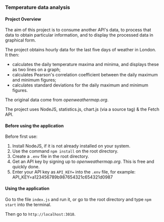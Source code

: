### Temperature data analysis

#### Project Overview

The aim of this project is to consume another API's data, to process that data to obtain particular information, and to display the processed data in graphical form.

The project obtains hourly data for the last five days of weather in London. It then:
- calculates the daily temperature maxima and minima, and displays these as two lines on a graph;
- calculates Pearson's correlation coefficient between the daily maximum and minimum figures;
- calculates standard deviations for the daily maximum and minimum figures.

The original data come from *openweathermap.org*.

The project uses NodeJS, statistics.js, chart.js (via a source tag) & the Fetch API.

#### Before using the application

Before first use:
1. Install NodeJS, if it is not already installed on your system.
2. Use the command `npm install` on the root directory.
3. Create a `.env` file in the root directory.
4. Get an API key by signing up to *openweathermap.org*. This is free and quickly done.
5. Enter your API key as `API_KEY=` into the `.env` file, for example: 
&emsp;API_KEY=a123456789b987654321c654321d0987

#### Using the application

Go to the file `index.js` and run it, or go to the root directory and type `npm start` into the terminal. 

Then go to `http://localhost:3010`.

